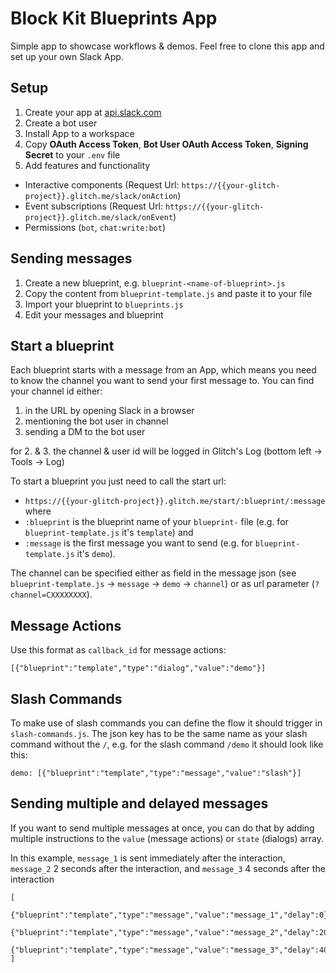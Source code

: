 # Block Kit Blueprints App

Simple app to showcase workflows & demos. Feel free to clone this app and set up your own Slack App.

## Setup

1. Create your app at [api.slack.com](https://api.slack.com/apps)
2. Create a bot user
3. Install App to a workspace
4. Copy **OAuth Access Token**, **Bot User OAuth Access Token**, **Signing Secret** to your `.env` file
5. Add features and functionality
  * Interactive components (Request Url: `https://{{your-glitch-project}}.glitch.me/slack/onAction`)
  * Event subscriptions (Request Url: `https://{{your-glitch-project}}.glitch.me/slack/onEvent`)
  * Permissions (`bot`, `chat:write:bot`)
  
## Sending messages

1. Create a new blueprint, e.g. `blueprint-<name-of-blueprint>.js` 
2. Copy the content from `blueprint-template.js` and paste it to your file 
3. Import your blueprint to `blueprints.js`
4. Edit your messages and blueprint

## Start a blueprint

Each blueprint starts with a message from an App, which means you need to know the channel you want to send your first message to.
You can find your channel id either:
1. in the URL by opening Slack in a browser
2. mentioning the bot user in channel
3. sending a DM to the bot user

for 2. & 3. the channel & user id will be logged in Glitch's Log (bottom left -> Tools -> Log)

To start a blueprint you just need to call the start url:
* `https://{{your-glitch-project}}.glitch.me/start/:blueprint/:message`
where 
* `:blueprint` is the blueprint name of your `blueprint-` file (e.g. for `blueprint-template.js` it's `template`) 
and 
* `:message` is the first message you want to send (e.g. for `blueprint-template.js` it's `demo`).

The channel can be specified either as field in the message json (see `blueprint-template.js` -> `message` -> `demo` -> `channel`) or as url parameter (`?channel=CXXXXXXXX`).

## Message Actions

Use this format as `callback_id` for message actions:

```
[{"blueprint":"template","type":"dialog","value":"demo"}]
```

## Slash Commands

To make use of slash commands you can define the flow it should trigger in `slash-commands.js`. The json key has to be the same name as your slash command without the `/`, e.g. for the slash command `/demo` it should look like this:

```
demo: [{"blueprint":"template","type":"message","value":"slash"}]
```

## Sending multiple and delayed messages

If you want to send multiple messages at once, you can do that by adding multiple instructions to the `value` (message actions) or `state` (dialogs) array.

In this example, `message_1` is sent immediately after the interaction, `message_2` 2 seconds after the interaction, and `message_3` 4 seconds after the interaction
```
[
  {"blueprint":"template","type":"message","value":"message_1","delay":0},
  {"blueprint":"template","type":"message","value":"message_2","delay":2000},
  {"blueprint":"template","type":"message","value":"message_3","delay":4000}
]
```
  
